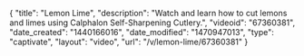 {
    "title": "Lemon Lime",
    "description": "Watch and learn how to cut lemons and limes using Calphalon Self-Sharpening Cutlery.",
    "videoid": "67360381",
    "date_created": "1440166016",
    "date_modified": "1470947013",
    "type": "captivate",
    "layout": "video",
    "url": "\/v\/lemon-lime\/67360381"
}